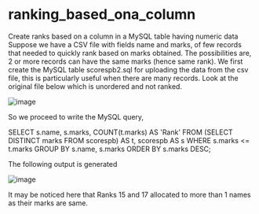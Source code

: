 # ranking_based_ona_column
Create ranks based on a column in a MySQL table having numeric data
Suppose we have a CSV file with fields name and marks, of few records that needed to quickly rank based on marks obtained. The possibilities are, 
2 or more records can have the same marks (hence same rank).
We first create the MySQL table scorespb2.sql for uploading the data from the csv file, this is particularly useful when there are many records.
Look at the original file below which is unordered and not ranked.

![image](https://github.com/00aimlds00/ranking_based_ona_column/assets/114329091/1cabac2b-2d5b-4d28-af34-e0ea579fc7fb)

So we proceed to write the MySQL query,

SELECT s.name, s.marks, COUNT(t.marks) AS 'Rank' FROM (SELECT DISTINCT marks FROM scorespb) AS t, scorespb AS s WHERE s.marks <= t.marks GROUP BY s.name, s.marks ORDER BY s.marks DESC;

The following output is generated

![image](https://github.com/00aimlds00/ranking_based_ona_column/assets/114329091/4b4bc038-8ec4-4033-83d6-c5a851fae1fa)

It may be noticed here that Ranks 15 and 17 allocated to more than 1 names as their marks are same.
